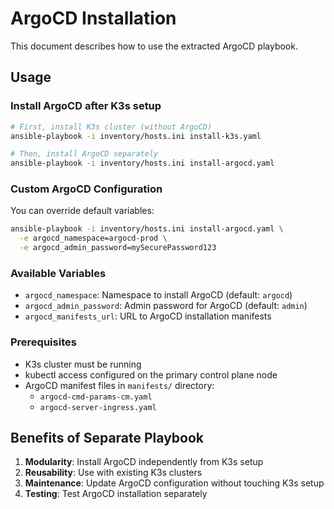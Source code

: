 # ArgoCD Installation

This document describes how to use the extracted ArgoCD playbook.

## Usage

### Install ArgoCD after K3s setup

```bash
# First, install K3s cluster (without ArgoCD)
ansible-playbook -i inventory/hosts.ini install-k3s.yaml

# Then, install ArgoCD separately
ansible-playbook -i inventory/hosts.ini install-argocd.yaml
```

### Custom ArgoCD Configuration

You can override default variables:

```bash
ansible-playbook -i inventory/hosts.ini install-argocd.yaml \
  -e argocd_namespace=argocd-prod \
  -e argocd_admin_password=mySecurePassword123
```

### Available Variables

- `argocd_namespace`: Namespace to install ArgoCD (default: `argocd`)
- `argocd_admin_password`: Admin password for ArgoCD (default: `admin`)
- `argocd_manifests_url`: URL to ArgoCD installation manifests

### Prerequisites

- K3s cluster must be running
- kubectl access configured on the primary control plane node
- ArgoCD manifest files in `manifests/` directory:
  - `argocd-cmd-params-cm.yaml`
  - `argocd-server-ingress.yaml`

## Benefits of Separate Playbook

1. **Modularity**: Install ArgoCD independently from K3s setup
2. **Reusability**: Use with existing K3s clusters
3. **Maintenance**: Update ArgoCD configuration without touching K3s setup
4. **Testing**: Test ArgoCD installation separately